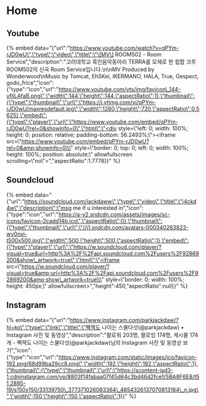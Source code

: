 # Home

## Youtube

{% embed data="{\"url\":\"https://www.youtube.com/watch?v=qPYm-rJD0wU\",\"type\":\"video\",\"title\":\"\[MV\] ROOM502 - Room Service\",\"description\":\"고려대학교 흑인음악동아리 TERRA를 모체로 한 힙합 크루 ROOM502의 신곡 Room Service입니다.\\n\\nMV Produced by Wonderwood\\nMusic by Tomcat, EhSKei, IKERMANO, HALA, True, Gespect, godo\_frice\",\"icon\":{\"type\":\"icon\",\"url\":\"https://www.youtube.com/yts/img/favicon\_144-vfliLAfaB.png\",\"width\":144,\"height\":144,\"aspectRatio\":1},\"thumbnail\":{\"type\":\"thumbnail\",\"url\":\"https://i.ytimg.com/vi/qPYm-rJD0wU/maxresdefault.jpg\",\"width\":1280,\"height\":720,\"aspectRatio\":0.5625},\"embed\":{\"type\":\"player\",\"url\":\"https://www.youtube.com/embed/qPYm-rJD0wU?rel=0&showinfo=0\",\"html\":\"<div style=\\\"left: 0; width: 100%; height: 0; position: relative; padding-bottom: 56.2493%;\\\"><iframe src=\\\"https://www.youtube.com/embed/qPYm-rJD0wU?rel=0&amp;showinfo=0\\\" style=\\\"border: 0; top: 0; left: 0; width: 100%; height: 100%; position: absolute;\\\" allowfullscreen scrolling=\\\"no\\\"></iframe></div>\",\"aspectRatio\":1.7778}}" %}

## Soundcloud

{% embed data="{\"url\":\"https://soundcloud.com/jackdaww\",\"type\":\"video\",\"title\":\"j4ckd4w\",\"description\":\"msg me if u interested in\",\"icon\":{\"type\":\"icon\",\"url\":\"https://a-v2.sndcdn.com/assets/images/sc-icons/favicon-2cadd14b.ico\",\"aspectRatio\":0},\"thumbnail\":{\"type\":\"thumbnail\",\"url\":\"//i1.sndcdn.com/avatars-000340263823-wy0nvi-t500x500.jpg\",\"width\":500,\"height\":500,\"aspectRatio\":1},\"embed\":{\"type\":\"player\",\"url\":\"https://w.soundcloud.com/player/?visual=true&url=http%3A%2F%2Fapi.soundcloud.com%2Fusers%2F92869200&show\_artwork=true\",\"html\":\"<iframe src=\\\"https://w.soundcloud.com/player/?visual=true&amp;url=http%3A%2F%2Fapi.soundcloud.com%2Fusers%2F92869200&amp;show\_artwork=true\\\" style=\\\"border: 0; width: 100%; height: 450px;\\\" allowfullscreen></iframe>\",\"height\":450,\"aspectRatio\":null}}" %}

## Instagram

{% embed data="{\"url\":\"https://www.instagram.com/parkjackdaw/?hl=ko\",\"type\":\"link\",\"title\":\"짹잭도 나이는 스물다섯\(@parkjackdaw\) • Instagram 사진 및 동영상\",\"description\":\"팔로워 203명, 팔로잉 174명, 게시물 174개 - 짹잭도 나이는 스물다섯\(@parkjackdaw\)님의 Instagram 사진 및 동영상 보기\",\"icon\":{\"type\":\"icon\",\"url\":\"https://www.instagram.com/static/images/ico/favicon-192.png/68d99ba29cc8.png\",\"width\":192,\"height\":192,\"aspectRatio\":1},\"thumbnail\":{\"type\":\"thumbnail\",\"url\":\"https://scontent-iad3-1.cdninstagram.com/vp/8803f14fabaa07f45d64c3bd46d2fce1/5BA8F6E8/t51.2885-19/s150x150/33139750\_377371026083364\_4854326137070813184\_n.jpg\",\"width\":150,\"height\":150,\"aspectRatio\":1}}" %}

